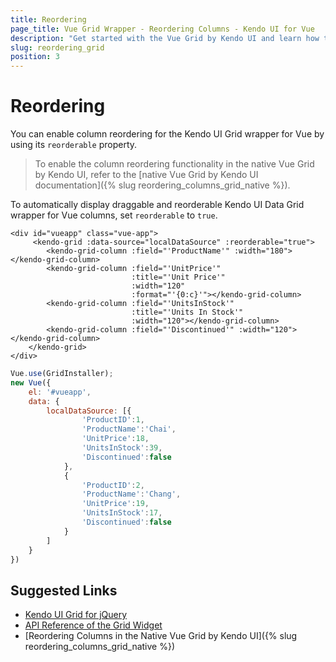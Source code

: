 ```yaml
---
title: Reordering
page_title: Vue Grid Wrapper - Reordering Columns - Kendo UI for Vue
description: "Get started with the Vue Grid by Kendo UI and learn how to allow reorderable columns."
slug: reordering_grid
position: 3
---
```


# Reordering

You can enable column reordering for the Kendo UI Grid wrapper for Vue by using its `reorderable` property.

> To enable the column reordering functionality in the native Vue Grid by Kendo UI, refer to the [native Vue Grid by Kendo UI documentation]({% slug reordering_columns_grid_native %}).

To automatically display draggable and reorderable Kendo UI Data Grid wrapper for Vue columns, set `reorderable` to `true`.

```html-preview
<div id="vueapp" class="vue-app">
     <kendo-grid :data-source="localDataSource" :reorderable="true">
        <kendo-grid-column :field="'ProductName'" :width="180"></kendo-grid-column>
        <kendo-grid-column :field="'UnitPrice'"
                           :title="'Unit Price'"
                           :width="120"
                           :format="'{0:c}'"></kendo-grid-column>
        <kendo-grid-column :field="'UnitsInStock'"
                           :title="'Units In Stock'"
                           :width="120"></kendo-grid-column>
        <kendo-grid-column :field="'Discontinued'" :width="120"></kendo-grid-column>
    </kendo-grid>
</div>
```
```js
Vue.use(GridInstaller);
new Vue({
    el: '#vueapp',
    data: {
        localDataSource: [{
                'ProductID':1,
                'ProductName':'Chai',
                'UnitPrice':18,
                'UnitsInStock':39,
                'Discontinued':false
            },
            {
                'ProductID':2,
                'ProductName':'Chang',
                'UnitPrice':19,
                'UnitsInStock':17,
                'Discontinued':false
            }
        ]
    }
})
```

## Suggested Links

* [Kendo UI Grid for jQuery](https://docs.telerik.com/kendo-ui/controls/data-management/grid/overview)
* [API Reference of the Grid Widget](https://docs.telerik.com/kendo-ui/api/javascript/ui/grid)
* [Reordering Columns in the Native Vue Grid by Kendo UI]({% slug reordering_columns_grid_native %})

